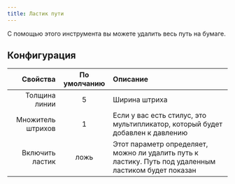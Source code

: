 ```yaml
---
title: Ластик пути
---
```


С помощью этого инструмента вы можете удалить весь путь на бумаге.

## Конфигурация

|          Свойства | По умолчанию | Описание                                                                                                             |
| ----------------: | :----------: | :------------------------------------------------------------------------------------------------------------------- |
|     Толщина линии |       5      | Ширина штриха                                                                                                        |
| Множитель штрихов |       1      | Если у вас есть стилус, это мультипликатор, который будет добавлен к давлению                                        |
|   Включить ластик |     ложь     | Этот параметр определяет, можно ли удалить путь к ластику. Путь под удаленным ластиком будет показан |
